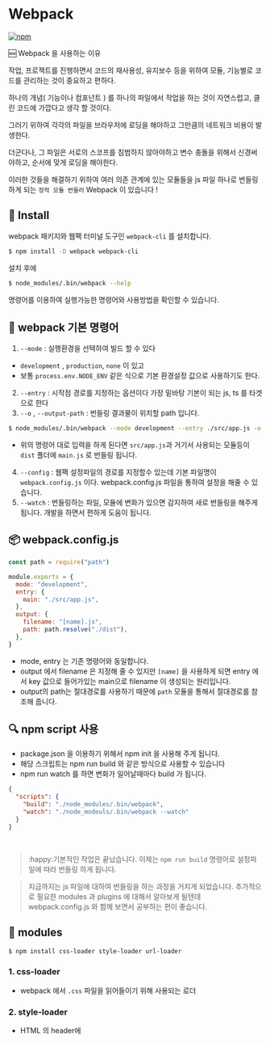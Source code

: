 # Webpack

[![npm](https://camo.githubusercontent.com/dcf3110e99c354b13ab7d252b5141df6f9c69710b4d1a6c5194089a5c7b82ff1/68747470733a2f2f696d672e736869656c64732e696f2f6e706d2f762f7765627061636b2e737667)](https://npmjs.com/package/webpack)

:new: Webpack 을 사용하는 이유

작업, 프로젝트를 진행하면서 코드의 재사용성, 유지보수 등을 위하여 모듈, 기능별로 코드를 관리하는 것이 중요하고 편하다.

하나의 개념( 기능이나 컴포넌트 ) 를 하나의 파일에서 작업을 하는 것이 자연스럽고, 클린 코드에 가깝다고 생각 할 것이다.

그러기 위하여 각각의 파일을 브라우저에 로딩을 해야하고 그만큼의 네트워크 비용이 발생한다.

더군다나, 그 파일은 서로의 스코프를 침범하지 않아야하고 변수 충돌을 위해서 신경써야하고, 순서에 맞게 로딩을 해야한다.

이러한 것들을 해결하기 위하여 여러 의존 관계에 있는 모듈들을 js 파일 하나로 번들링 하게 되는 `정적 모듈 번들러` Webpack 이 있습니다 !



## :wrench: Install

webpack 패키지와 웹팩 터미널 도구인 `webpack-cli` 를 설치합니다.

```bash
$ npm install -D webpack webpack-cli
```

설치 후에

```bash
$ node_modules/.bin/webpack --help
```
명령어를 이용하여 실행가능한 명령어와 사용방법을 확인할 수 있습니다.



## :bookmark_tabs: webpack 기본 명령어

1. `--mode` : 실행환경을 선택하여 빌드 할 수 있다 
  * `development` , `production`, `none` 이 있고
  * 보통 `process.env.NODE_ENV` 같은 식으로 기본 환경설정 값으로 사용하기도 한다.
2. `--entry` : 시작점 경로를 지정하는 옵션이다 가장 밑바탕 기본이 되는 js, ts 를 타겟으로 한다
3. `--o` , `--output-path` :  번들링 결과물이 위치할 path 입니다.

```bash
$ node_modules/.bin/webpack --mode development --entry ./src/app.js -o dist
```
* 위의 명령어 대로 입력을 하게 된다면 `src/app.js`과 거기서 사용되는 모듈등이 `dist` 폴더에 `main.js` 로 번들링 됩니다.

4. `--config` : 웹팩 설정파일의 경로를 지정할수 있는데 기본 파일명이 `webpack.config.js` 이다. webpack.config.js 파일을 통하여 설정을 해줄 수 있습니다.
5. `--watch` : 번들링하는 파일, 모듈에 변화가 있으면 감지하여 새로 번들링을 해주게 됩니다. 개발을 하면서 편하게 도움이 됩니다.


## :package: webpack.config.js

```js
const path = require("path")

module.exports = {
  mode: "development",
  entry: {
    main: "./src/app.js",
  },
  output: {
    filename: "[name].js",
    path: path.resolve("./dist"),
  },
}
```
* mode, entry 는 기존 명령어와 동일합니다.
* output 에서 filename 은 지정해 줄 수 있지만 `[name]` 을 사용하게 되면 entry 에서 key 값으로 들어가있는 main으로 filename 이 생성되는 원리입니다.
* output의 path는 절대경로를 사용하기 때문에 `path` 모듈을 통해서 절대경로를 참조해 줍니다.

## :mag: npm script 사용
* package.json 을 이용하기 위해서 npm init 을 사용해 주게 됩니다.
* 해당 스크립트는 npm run build 와 같은 방식으로 사용할 수 있습니다
* npm run watch 를 하면 변화가 일어날때마다 build 가 됩니다.
```json
{
  "scripts": {
    "build": "./node_modules/.bin/webpack",
    "watch": "./node_modeuls/.bin/webpack --watch"
  }
}
```

 ​
> :happy:기본적인 작업은 끝났습니다. 이제는 `npm run build` 명령어로 설정파일에 따라 번들링 하게 됩니다.

> 지금까지는 js 파일에 대하여 번들링을 하는 과정을 거치게 되었습니다.
> 추가적으로 필요한 modules 과 plugins 에 대해서 알아보게 될텐데
> webpack.config.js 와 함께 보면서 공부하는 편이 좋습니다.
## :wrench: modules
```bash
$ npm install css-loader style-loader url-loader
```
### 1. css-loader
  * webpack 에서 `.css` 파일을 읽어들이기 위해 사용되는 로더
### 2. style-loader
  * HTML 의 header에 <style> 태그를 이용하여 DOM 에 CSS를 적용해주는 로더
  * 기본적으로 style-loader, css-loader 를 같이 사용하는 편이다.
### 3. url-loader 
  * background-image 등에서 사용되는 파일들을 불러오는데 쓰인다.
  * 용량에 따라서 설정을 달리 할 수 있는데, limit 으로 설정한 byte 이하의 이미지 등은 base64로 인코딩하여 javascript 문자열로 변경하여 로딩을 하게 되고 크보다 큰 용량은 그냥 넘겨주게 된다.
### 4. babel
```bash
$ npm install babel-loader @babel/core @babel/preset-env
```
  * 각각 브라우저 마다 매년 새롭게 도입되는 ES6+ 의 지원비율이 제각각이다.
  * IE 를 비롯한 구형 브라우저에서는 ES6+ 문법이 제대로 작동이 안될 수도 있고, 모듈 로더가 작동이 잘 안될 수도 있다.
  * 사용자가 그런것들을 고려하면서 코드를 작성하기에 불편함이 많기에 각각의 브라우저의 지원사항에 맞게 맞춰서 모듈 번들러를 사용하여 동작하게 할 수 있다.
  * Arrow Function, optional chaining 등을 ES5 이하의 문법으로 번들링해주는 로더이다.
  * `babel.config.js` , `.babelrc` 등의 파일에 설정을 해준다.
  * 물론 `webpack.config.js` 에서도 설정해주어야한다.



## :heavy_plus_sign: plugins
* plugin 들은 써드 파티 패키지로 동작하게 됩니다. `module`을 이용하여 build 하는 과정을 거친 후, 후처리 하는 동안 작동하고, 사용되게 됩니다.

### 1. HtmlWebpackPlugin
기본적으로 `Html` 파일이 번들링이 안되기 때문에 plugin 으로 처리해 주게 된다.
```bash
$ npm install -D html-webpack-plugin
```
node 에서 설치 후에 webpack.config.js 설정을 한 후 실행하게 된다.

> ./src/index.html
```html
<!DOCTYPE html>
<html lang="en">
  <head>
    <title>Webpack Test (<%= env %>)</title>
  </head>
  <body>
    <div id="app"></div>
  </body>
</html>
```
위와 같이 예시로 
* title을 ejs 문법을 사용하여 작성한 Html 파일을 `templateParameters` 와 연동시켜서 env 변수값을 이용하여 동적으로 생성할 수 있다.
* 또한 기본적으로는 기본적인 로딩 스크립트가 있어야 하지만 Webpack 에서 빌드한 결과물을 자동으로 주입해주기 때문에 제거하였다. 



### 2. mini-css-extract-plugin
* 스타일시트 코드만 뽑아서 별도의 CSS파일로 만들어 역할에 따라 파일을 분리해 줍니다.
* CSS를 별도 파일로 뽑아내는 플러그인 입니다.
* `production` mode에는 plugin 에 추가해 주고 해당 모드일 때 `.css` loader 에서도 작동하게 됩니다. 
```bash
$ npm install -D mini-css-extract-plugin
```










## :book: Referrence

[webpack github](https://github.com/webpack/webpack#install)

[프론트엔드 개발 환경의 의해 : 웹팩](https://jeonghwan-kim.github.io/series/2019/12/10/frontend-dev-env-webpack-basic.html)

[webpack 기본 이해하기](https://kschoi.github.io/webpack/webpack-basic/)

[babel](https://poiemaweb.com/es6-babel-webpack-1)